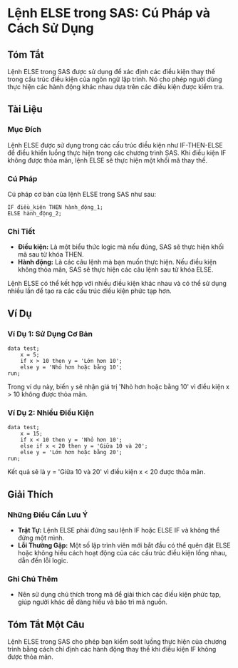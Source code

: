 <!--
Meta Description: # Lệnh ELSE trong SAS: Cú Pháp và Cách Sử Dụng ## Tóm Tắt Lệnh ELSE trong SAS được sử dụng để xác định các điều kiện thay thế trong cấu trúc điều kiện...
Meta Keywords: điều, else, kiện, lệnh, các
-->

# Lệnh ELSE trong SAS: Cú Pháp và Cách Sử Dụng

## Tóm Tắt
Lệnh ELSE trong SAS được sử dụng để xác định các điều kiện thay thế trong cấu trúc điều kiện của ngôn ngữ lập trình. Nó cho phép người dùng thực hiện các hành động khác nhau dựa trên các điều kiện được kiểm tra.

## Tài Liệu
### Mục Đích
Lệnh ELSE được sử dụng trong các cấu trúc điều kiện như IF-THEN-ELSE để điều khiển luồng thực hiện trong các chương trình SAS. Khi điều kiện IF không được thỏa mãn, lệnh ELSE sẽ thực hiện một khối mã thay thế.

### Cú Pháp
Cú pháp cơ bản của lệnh ELSE trong SAS như sau:

```sas
IF điều_kiện THEN hành_động_1;
ELSE hành_động_2;
```

### Chi Tiết
- **Điều kiện:** Là một biểu thức logic mà nếu đúng, SAS sẽ thực hiện khối mã sau từ khóa THEN.
- **Hành động:** Là các câu lệnh mà bạn muốn thực hiện. Nếu điều kiện không thỏa mãn, SAS sẽ thực hiện các câu lệnh sau từ khóa ELSE.

Lệnh ELSE có thể kết hợp với nhiều điều kiện khác nhau và có thể sử dụng nhiều lần để tạo ra các cấu trúc điều kiện phức tạp hơn.

## Ví Dụ
### Ví Dụ 1: Sử Dụng Cơ Bản
```sas
data test;
    x = 5;
    if x > 10 then y = 'Lớn hơn 10';
    else y = 'Nhỏ hơn hoặc bằng 10';
run;
```
Trong ví dụ này, biến `y` sẽ nhận giá trị 'Nhỏ hơn hoặc bằng 10' vì điều kiện x > 10 không được thỏa mãn.

### Ví Dụ 2: Nhiều Điều Kiện
```sas
data test;
    x = 15;
    if x < 10 then y = 'Nhỏ hơn 10';
    else if x < 20 then y = 'Giữa 10 và 20';
    else y = 'Lớn hơn hoặc bằng 20';
run;
```
Kết quả sẽ là y = 'Giữa 10 và 20' vì điều kiện x < 20 được thỏa mãn.

## Giải Thích
### Những Điều Cần Lưu Ý
- **Trật Tự:** Lệnh ELSE phải đứng sau lệnh IF hoặc ELSE IF và không thể đứng một mình.
- **Lỗi Thường Gặp:** Một số lập trình viên mới bắt đầu có thể quên đặt ELSE hoặc không hiểu cách hoạt động của các cấu trúc điều kiện lồng nhau, dẫn đến lỗi logic.

### Ghi Chú Thêm
- Nên sử dụng chú thích trong mã để giải thích các điều kiện phức tạp, giúp người khác dễ dàng hiểu và bảo trì mã nguồn.

## Tóm Tắt Một Câu
Lệnh ELSE trong SAS cho phép bạn kiểm soát luồng thực hiện của chương trình bằng cách chỉ định các hành động thay thế khi điều kiện IF không được thỏa mãn.